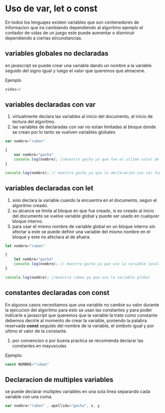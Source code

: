 # Uso de var, let o const

En todos los lenguajes existen variables que son contenedores de informacion que ira cambiando dependiendo al algoritmo ejemplo el contador de vidas de un juego este puede aumentar o disminuir dependiendo a ciertas sircunstancias. 

## variables globales no declaradas

en javascript se puede crear una variable dando un nombre a la variable seguido del signo igual y luego el valor que queremos que almacene.

Ejemplo
```javascript
vidas=3
```
## variables declaradas con var

1. virtualmente declara las variables al inicio del documento, al inicio de lectura del algoritmo.
2. las variables de declaradas con var no estan limitadas al bloque donde se crean por lo tanto se vuelven variables globales

```javascript
var nombre="ruben"

{
    var nombre="gacha"
    console.log(nombre); //muestra gacha ya que fue el ultimo valor de la variable
}

console.log(nombre); // muestra gacha ya que la declaracion con var funciona asi la variable ya esta creada y la vuelve global
```

## variables declaradas con let

1. solo declara la variable cuando la encuentra en el documento, segun el algoritmo creado.
2. su alcance se limita al bloque en que fue creado, si es creado al inicio del documento se vuelve variable global y puede ser usado en cualquier bloque interno.
3. para usar el mismo nombre de variable global en un bloque interno sin afectar a este se puede definir una variable del mismo nombre en el bloque y este no afectara al de afuera.

```javascript
let nombre="ruben"

{
    let nombre="gacha"
    console.log(nombre); // muestra gacha ya que usa la variable local
}

console.log(nombre); //muestra ruben ya que usa la variable global
```

## constantes declaradas con const

En algunos casos necesitamos que una variable no cambie su valor durante la ejecucion del algoritmo para esto se usan las constantes y para poder indicarle a javascript que queremos que la variable la trate como constante debemos decirle al momento de crear la variable, poniendo la palabra reservada **const** seguido del nombre de la variable, el simbolo igual y por ultimo el valor de la constante.

1. por convencion o por buena practica se recomienda declarar las constantes en mayusculas

Ejemplo:

```javascript
const NOMBRE="ruben"
```

## Declaracion de multiples variables

se puede declarar multiples variables en una sola linea separando cada variable con una coma.

```javascript
var nombre="ruben" , apellido="gacha", x, y
```